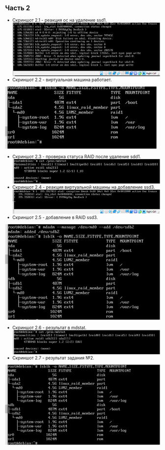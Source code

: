 ## Часть 2
- Скриншот 2.1 - реакция ос на удаление ssd1.
![Image alt](https://github.com/iashulyachenko/o.s/blob/master/lab2/part2/2.1.png)
- Скриншот 2.2 - виртуальная машина работает.

![Image alt](https://github.com/iashulyachenko/o.s/blob/master/lab2/part2/2.2.png)
- Скриншот 2.3 - проверка статуса RAID после удаление sdd1.
![Image alt](https://github.com/iashulyachenko/o.s/blob/master/lab2/part2/2.3.png)
- Скриншот 2.4 - реакция виртуальной машины на добавление ssd3.
![Image alt](https://github.com/iashulyachenko/o.s/blob/master/lab2/part2/2.4.png)
- Скриншот 2.5 - добавление в RAID ssd3.

![Image alt](https://github.com/iashulyachenko/o.s/blob/master/lab2/part2/2.5.png)
- Скриншот 2.6 - результат в mdstat.
![Image alt](https://github.com/iashulyachenko/o.s/blob/master/lab2/part2/2.6.png)
- Скриншот 2.7 - результат задания №2.

![Image alt](https://github.com/iashulyachenko/o.s/blob/master/lab2/part2/2.7.png)
